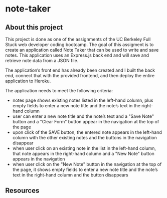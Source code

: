 # note-taker

## About this project

This project is done as one of the assignments of the UC Berkeley Full Stuck web developer coding bootcamp. The goal of this assigment is  to create an application called Note Taker that can be used to write and save notes. This application uses an Express.js back end and will save and retrieve note data from a JSON file.

The application’s front end has already been created and I built the back end, connect that with the provided frontend, and then deploy the entire application to Heroku.

The application needs to meet the following criteria: 

- notes page shows existing notes listed in the left-hand column, plus empty fields to enter a new note title and the note’s text in the right-hand column
- user can enter a new note title and the note’s text and a "Save Note" button and a "Clear Form" button appear in the navigation at the top of the page
- upon click of the SAVE button, the entered note appears in the left-hand column with the other existing notes and the buttons in the navigation disappear
- when user click on an existing note in the list in the left-hand column, that note appears in the right-hand column and a "New Note" button appears in the navigation
- when user click on the "New Note" button in the navigation at the top of the page, it shows empty fields to enter a new note title and the note’s text in the right-hand column and the button disappears



## Resources 